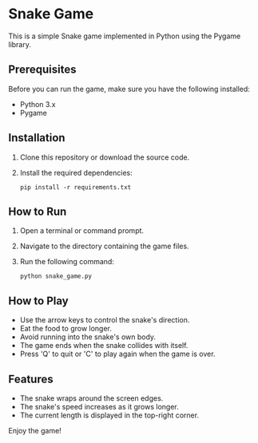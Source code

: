 # Snake Game

This is a simple Snake game implemented in Python using the Pygame library.

## Prerequisites

Before you can run the game, make sure you have the following installed:

- Python 3.x
- Pygame

## Installation

1. Clone this repository or download the source code.

2. Install the required dependencies:

   ```
   pip install -r requirements.txt
   ```

## How to Run

1. Open a terminal or command prompt.

2. Navigate to the directory containing the game files.

3. Run the following command:

   ```
   python snake_game.py
   ```

## How to Play

- Use the arrow keys to control the snake's direction.
- Eat the food to grow longer.
- Avoid running into the snake's own body.
- The game ends when the snake collides with itself.
- Press 'Q' to quit or 'C' to play again when the game is over.

## Features

- The snake wraps around the screen edges.
- The snake's speed increases as it grows longer.
- The current length is displayed in the top-right corner.

Enjoy the game!